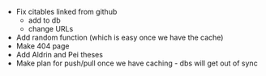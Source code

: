 * Fix citables linked from github
    * add to db
    * change URLs
* Add random function (which is easy once we have the cache)
* Make 404 page
* Add Aldrin and Pei theses
* Make plan for push/pull once we have caching - dbs will get out of sync